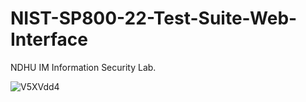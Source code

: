 # NIST-SP800-22-Test-Suite-Web-Interface
NDHU IM Information Security Lab.

![V5XVdd4](https://user-images.githubusercontent.com/68409667/225392615-06cfb8f2-66d7-4e5d-b8cf-db91f50f5df1.png)
